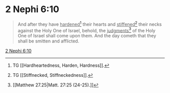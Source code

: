 # 2 Nephi 6:10

> And after they have <u>hardened</u>[^a] their hearts and <u>stiffened</u>[^b] their necks against the Holy One of Israel, behold, the <u>judgments</u>[^c] of the Holy One of Israel shall come upon them. And the day cometh that they shall be smitten and afflicted.

[2 Nephi 6:10](https://www.churchofjesuschrist.org/study/scriptures/bofm/2-ne/6?lang=eng&id=p10#p10)


[^a]: TG [[Hardheartedness, Harden, Hardness]].
[^b]: TG [[Stiffnecked, Stiffneckedness]].
[^c]: [[Matthew 27.25|Matt. 27:25 (24-25).]]
